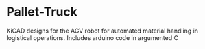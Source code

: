# Pallet-Truck
KiCAD designs for the AGV robot for automated material handling in logistical operations.
Includes arduino code in argumented C  
